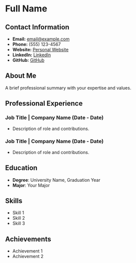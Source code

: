 # Full Name

## Contact Information

- **Email:** email@example.com
- **Phone:** (555) 123-4567
- **Website:** [Personal Website](https://www.yourwebsite.com)
- **LinkedIn:** [LinkedIn](https://www.linkedin.com)
- **GitHub:** [GitHub](https://github.com/yourprofile)

## About Me

A brief professional summary with your expertise and values.

## Professional Experience

### Job Title | Company Name (Date - Date)

- Description of role and contributions.

### Job Title | Company Name (Date - Date)

- Description of role and contributions.

## Education

- **Degree**: University Name, Graduation Year
- **Major**: Your Major

## Skills

- Skill 1
- Skill 2
- Skill 3

## Achievements

- Achievement 1
- Achievement 2
